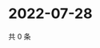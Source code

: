 # 2022-07-28

共 0 条

<!-- BEGIN WEIBO -->
<!-- 最后更新时间 Thu Jul 28 2022 22:08:14 GMT+0800 (China Standard Time) -->

<!-- END WEIBO -->
